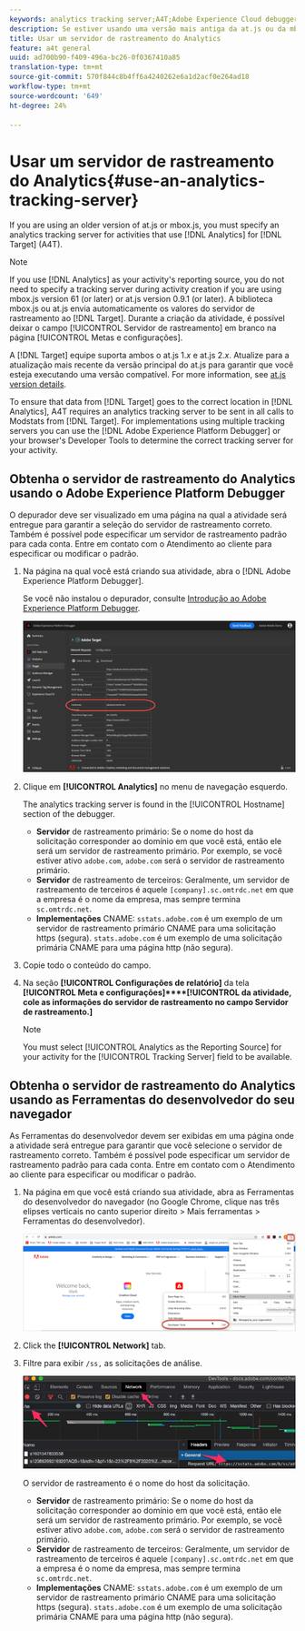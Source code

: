 ```yaml
---
keywords: analytics tracking server;A4T;Adobe Experience Cloud debugger;Adobe Experience Cloud debugger;reporting source;developer tools
description: Se estiver usando uma versão mais antiga da at.js ou da mbox.js, deverá especificar um servidor de rastreamento de análise para as atividades que usam o Analytics for Target (A4T).
title: Usar um servidor de rastreamento do Analytics
feature: a4t general
uuid: ad700b90-f409-496a-bc26-0f0367410a85
translation-type: tm+mt
source-git-commit: 570f844c8b4ff6a4240262e6a1d2acf0e264ad18
workflow-type: tm+mt
source-wordcount: '649'
ht-degree: 24%

---
```



# Usar um servidor de rastreamento do Analytics{#use-an-analytics-tracking-server}

If you are using an older version of at.js or mbox.js, you must specify an analytics tracking server for activities that use [!DNL Analytics] for [!DNL Target] (A4T).

>[!NOTE]
>
>If you use [!DNL Analytics] as your activity&#39;s reporting source, you do not need to specify a tracking server during activity creation if you are using mbox.js version 61 (or later) or at.js version 0.9.1 (or later). A biblioteca mbox.js ou at.js envia automaticamente os valores do servidor de rastreamento ao [!DNL Target]. Durante a criação da atividade, é possível deixar o campo [!UICONTROL Servidor de rastreamento] em branco na página [!UICONTROL Metas e configurações].
>
>A [!DNL Target] equipe suporta ambos o at.js 1.*x* e at.js 2.*x*. Atualize para a atualização mais recente da versão principal do at.js para garantir que você esteja executando uma versão compatível. For more information, see [at.js version details](/help/c-implementing-target/c-implementing-target-for-client-side-web/target-atjs-versions.md).

To ensure that data from [!DNL Target] goes to the correct location in [!DNL Analytics], A4T requires an analytics tracking server to be sent in all calls to Modstats from [!DNL Target]. For implementations using multiple tracking servers you can use the [!DNL Adobe Experience Platform Debugger] or your browser&#39;s Developer Tools to determine the correct tracking server for your activity.

## Obtenha o servidor de rastreamento do Analytics usando o Adobe Experience Platform Debugger

O depurador deve ser visualizado em uma página na qual a atividade será entregue para garantir a seleção do servidor de rastreamento correto. Também é possível pode especificar um servidor de rastreamento padrão para cada conta. Entre em contato com o Atendimento ao cliente para especificar ou modificar o padrão.

1. Na página na qual você está criando sua atividade, abra o [!DNL Adobe Experience Platform Debugger].

   Se você não instalou o depurador, consulte [Introdução ao Adobe Experience Platform Debugger](https://docs.adobe.com/content/help/en/platform-learn/tutorials/data-ingestion/web-sdk/introduction-to-the-experience-platform-debugger.html).

   ![](assets/Screen_DebuggerTrackServ.png)

1. Clique em **[!UICONTROL Analytics]** no menu de navegação esquerdo.

   The analytics tracking server is found in the [!UICONTROL Hostname] section of the debugger.

   * **Servidor** de rastreamento primário: Se o nome do host da solicitação corresponder ao domínio em que você está, então ele será um servidor de rastreamento primário. Por exemplo, se você estiver ativo `adobe.com`, `adobe.com` será o servidor de rastreamento primário.
   * **Servidor** de rastreamento de terceiros: Geralmente, um servidor de rastreamento de terceiros é aquele `[company].sc.omtrdc.net` em que a empresa é o nome da empresa, mas sempre termina `sc.omtrdc.net`.
   * **Implementações** CNAME: `sstats.adobe.com` é um exemplo de um servidor de rastreamento primário CNAME para uma solicitação https (segura). `stats.adobe.com` é um exemplo de uma solicitação primária CNAME para uma página http (não segura).

1. Copie todo o conteúdo do campo.
1. Na seção **[!UICONTROL Configurações de relatório]** da tela **[!UICONTROL Meta e configurações]****[!UICONTROL da atividade, cole as informações do servidor de rastreamento no campo Servidor de rastreamento.]**

   >[!NOTE]
   >
   >You must select [!UICONTROL Analytics as the Reporting Source] for your activity for the [!UICONTROL Tracking Server] field to be available.

## Obtenha o servidor de rastreamento do Analytics usando as Ferramentas do desenvolvedor do seu navegador

As Ferramentas do desenvolvedor devem ser exibidas em uma página onde a atividade será entregue para garantir que você selecione o servidor de rastreamento correto. Também é possível pode especificar um servidor de rastreamento padrão para cada conta. Entre em contato com o Atendimento ao cliente para especificar ou modificar o padrão.

1. Na página em que você está criando sua atividade, abra as Ferramentas do desenvolvedor do navegador (no Google Chrome, clique nas três elipses verticais no canto superior direito > Mais ferramentas > Ferramentas do desenvolvedor).

   ![Ferramentas para desenvolvedores do Chrome](/help/c-integrating-target-with-mac/a4t/assets/chrome-dev-tools.png)

1. Click the **[!UICONTROL Network]** tab.

1. Filtre para exibir `/ss,` as solicitações de análise.

   ![Ferramentas de desenvolvedor do Chrome com pesquisa /ss](/help/c-integrating-target-with-mac/a4t/assets/chrome-search.png)

   O servidor de rastreamento é o nome do host da solicitação.

   * **Servidor** de rastreamento primário: Se o nome do host da solicitação corresponder ao domínio em que você está, então ele será um servidor de rastreamento primário. Por exemplo, se você estiver ativo `adobe.com`, `adobe.com` será o servidor de rastreamento primário.
   * **Servidor** de rastreamento de terceiros: Geralmente, um servidor de rastreamento de terceiros é aquele `[company].sc.omtrdc.net` em que a empresa é o nome da empresa, mas sempre termina `sc.omtrdc.net`.
   * **Implementações** CNAME: `sstats.adobe.com` é um exemplo de um servidor de rastreamento primário CNAME para uma solicitação https (segura). `stats.adobe.com` é um exemplo de uma solicitação primária CNAME para uma página http (não segura).

